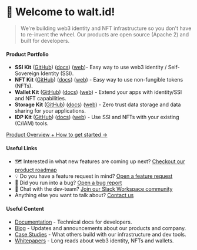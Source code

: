 # 🖖 Welcome to walt.id!
> We're building web3 identity and NFT infrastructure so you don't have to re-invent the wheel. Our products are open source (Apache 2) and built for developers. 

#### Product Portfolio
* **SSI Kit** ([GitHub](https://github.com/walt-id/waltid-ssikit)) ([docs](https://docs.walt.id/v/ssikit/ssi-kit/readme)) ([web](https://walt.id/ssi-kit))- Easy way to use web3 identity / Self-Sovereign Identity (SSI).
* **NFT Kit** ([GitHub](https://github.com/walt-id/waltid-nftkit)) ([docs](https://docs.walt.id/v/nft-kit/nft-kit/readme)) ([web](https://walt.id/nft-kit)) - Easy way to use non-fungible tokens (NFTs).
* **Wallet Kit** ([GitHub](https://github.com/walt-id/waltid-walletkit)) ([docs](https://docs.walt.id/v/web-wallet/wallet-kit/readme)) ([web](https://walt.id/wallet-kit)) - Extend your apps with identity/SSI and NFT capabilities.
* **Storage Kit** ([GitHub](https://github.com/walt-id/waltid-storage-kit)) ([docs](https://docs.walt.id/v/storage-kit/storage-kit/ssi-kit-or-basics)) ([web](https://walt.id/storage-kit)) - Zero trust data storage and data sharing for your applications.
* **IDP Kit** ([GitHub](https://github.com/walt-id/waltid-idpkit)) ([docs](https://docs.walt.id/v/idpkit/idpkit/readme)) ([web](https://walt.id/idp-kit)) - Use SSI and NFTs with your existing (C/IAM) tools.

[Product Overview + How to get started &rarr;](https://walt.id/get-started)

#### Useful Links
* 🗺️ Interested in what new features are coming up next? [Checkout our product roadmap](https://github.com/orgs/walt-id/projects/10/views/4)
* 💡 Do you have a feature request in mind? [Open a feature request](https://github.com/walt-id/waltid-roadmap/issues/new?assignees=&labels=bug&template=feature_request.yml)
* 🐛 Did you run into a bug? [Open a bug report](https://github.com/walt-id/waltid-roadmap/issues/new?assignees=&labels=bug&template=bug_report.yml)
* 🦩 Chat with the dev-team? [Join our Slack Workspace community](https://join.slack.com/t/waltid-dev/shared_invite/zt-185ccl4bb-0LIw6Dr_R6OJLy7aALB8eg)
* Anything else you want to talk about? [Contact us](https://walt.id/contact) 

#### Useful Content
* [Documentation](https://docs.walt.id/) - Technical docs for developers.
* [Blog](https://walt.id/blog) - Updates and announcements about our products and company.
* [Case Studies](https://walt.id/case-studies) - What others build with our infrastructure and dev tools.
* [Whitepapers](https://walt.id/white-papers) - Long reads about web3 identity, NFTs and wallets.
